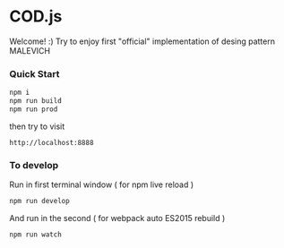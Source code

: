 # COD.js

Welcome! :) Try to enjoy first "official" implementation of desing pattern MALEVICH

### Quick Start
```sh
npm i
npm run build
npm run prod
```

then try to visit
```
http://localhost:8888
```

### To develop

Run in first terminal window ( for npm live reload )
```sh
npm run develop
```
And run in the second ( for webpack auto ES2015 rebuild )
```sh
npm run watch
```
